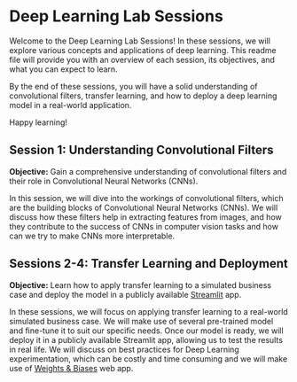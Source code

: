 # Deep Learning Lab Sessions

Welcome to the Deep Learning Lab Sessions! In these sessions, we will explore various concepts and applications of deep learning. This readme file will provide you with an overview of each session, its objectives, and what you can expect to learn.

By the end of these sessions, you will have a solid understanding of convolutional filters, transfer learning, and how to deploy a deep learning model in a real-world application.

Happy learning!

## Session 1: Understanding Convolutional Filters

**Objective:** Gain a comprehensive understanding of convolutional filters and their role in Convolutional Neural Networks (CNNs).

In this session, we will dive into the workings of convolutional filters, which are the building blocks of Convolutional Neural Networks (CNNs). We will discuss how these filters help in extracting features from images, and how they contribute to the success of CNNs in computer vision tasks and how can we try to make CNNs more interpretable.

## Sessions 2-4: Transfer Learning and Deployment

**Objective:** Learn how to apply transfer learning to a simulated business case and deploy the model in a publicly available [Streamlit](https://streamlit.io/) app.

In these sessions, we will focus on applying transfer learning to a real-world simulated business case. We will make use of several pre-trained model and fine-tune it to suit our specific needs. Once our model is ready, we will deploy it in a publicly available Streamlit app, allowing us to test the results in real life. We will discuss on best practices for Deep Learning experimentation,
which can be costly and time consuming and we will make use of [Weights & Biases](https://wandb.ai/) web app.
